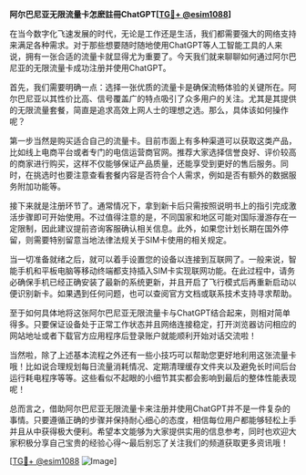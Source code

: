 **阿尔巴尼亚无限流量卡怎麽註冊ChatGPT[[TG💪+ @esim1088](https://t.me/s/esim1088)]**

在当今数字化飞速发展的时代，无论是工作还是生活，我们都需要强大的网络支持来满足各种需求。对于那些想要随时随地使用ChatGPT等人工智能工具的人来说，拥有一张合适的流量卡就显得尤为重要了。今天我们就来聊聊如何通过阿尔巴尼亚的无限流量卡成功注册并使用ChatGPT。

首先，我们需要明确一点：选择一张优质的流量卡是确保流畅体验的关键所在。阿尔巴尼亚以其性价比高、信号覆盖广的特点吸引了众多用户的关注。尤其是其提供的无限流量套餐，简直是追求高效上网人士的理想之选。那么，具体该如何操作呢？

第一步当然是购买适合自己的流量卡。目前市面上有多种渠道可以获取这类产品，比如线上电商平台或者专门的电信运营商官网。推荐大家选择信誉良好、评价较高的商家进行购买，这样不仅能够保证产品质量，还能享受到更好的售后服务。同时，在挑选时也要注意查看套餐内容是否符合个人需求，例如是否有额外的数据服务附加功能等。

接下来就是注册环节了。通常情况下，拿到新卡后只需按照说明书上的指引完成激活步骤即可开始使用。不过值得注意的是，不同国家和地区可能对国际漫游存在一定限制，因此建议提前咨询客服确认相关信息。此外，如果您计划长期在国外停留，则需要特别留意当地法律法规关于SIM卡使用的相关规定。

当一切准备就绪之后，就可以着手设置您的设备以连接到互联网了。一般来说，智能手机和平板电脑等移动终端都支持插入SIM卡实现联网功能。在此过程中，请务必确保手机已经正确安装了最新的系统更新，并且开启了飞行模式后再重新启动以便识别新卡。如果遇到任何问题，也可以查阅官方文档或联系技术支持寻求帮助。

至于如何具体地将这张阿尔巴尼亚无限流量卡与ChatGPT结合起来，则相对简单得多。只要保证设备处于正常工作状态并且网络连接稳定，打开浏览器访问相应的网站地址或者下载官方应用程序后登录账户就能顺利开始对话交流啦！

当然啦，除了上述基本流程之外还有一些小技巧可以帮助您更好地利用这张流量卡哦！比如说合理规划每日流量消耗情况、定期清理缓存文件夹以及避免长时间后台运行耗电程序等等。这些看似不起眼的小细节其实都会影响到最后的整体性能表现呢！

总而言之，借助阿尔巴尼亚无限流量卡来注册并使用ChatGPT并不是一件复杂的事情。只要遵循正确的步骤并保持耐心细心的态度，相信每位用户都能够轻松上手并且从中获得极大便利。希望本文能够为大家提供实用的信息参考，同时也欢迎大家积极分享自己宝贵的经验心得～最后别忘了关注我们的频道获取更多资讯哦！

[[TG💪+ @esim1088](https://t.me/s/esim1088) ![Image](https://i.postimg.cc/4NQfJmqS/Snipaste-2025-05-13-00-14-12.png)]